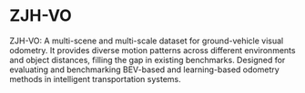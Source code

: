 # ZJH-VO
ZJH-VO: A multi-scene and multi-scale dataset for ground-vehicle visual odometry.   It provides diverse motion patterns across different environments and object distances, filling the gap in existing benchmarks.   Designed for evaluating and benchmarking BEV-based and learning-based odometry methods in intelligent transportation systems.
